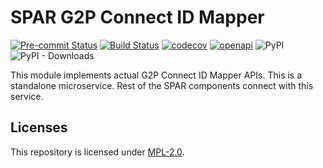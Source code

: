 # SPAR G2P Connect ID Mapper
[![Pre-commit Status](https://github.com/OpenG2P/social-payments-account-registry/actions/workflows/pre-commit.yml/badge.svg?branch=develop)](https://github.com/OpenG2P/social-payments-account-registry/actions/workflows/pre-commit.yml?query=branch%3Adevelop)
[![Build Status](https://github.com/OpenG2P/social-payments-account-registry/actions/workflows/test.yml/badge.svg?branch=develop)](https://github.com/OpenG2P/social-payments-account-registry/actions/workflows/test.yml?query=branch%3Adevelop)
[![codecov](https://codecov.io/gh/OpenG2P/social-payments-account-registry/branch/develop/graph/badge.svg)](https://codecov.io/gh/OpenG2P/social-payments-account-registry)
[![openapi](https://img.shields.io/badge/open--API-swagger-brightgreen)](https://validator.swagger.io/?url=https://raw.githubusercontent.com/OpenG2P/social-payments-account-registry/develop/spar-g2pconnect-id-mapper/api-docs/generated/openapi.json)
![PyPI](https://img.shields.io/pypi/v/spar-g2pconnect-id-mapper?label=pypi%20package)
![PyPI - Downloads](https://img.shields.io/pypi/dm/spar-g2pconnect-id-mapper)

This module implements actual G2P Connect ID Mapper APIs. This is a standalone microservice. Rest of the SPAR components connect with this service.

## Licenses

This repository is licensed under [MPL-2.0](LICENSE).
